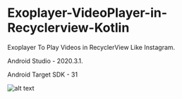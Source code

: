 # Exoplayer-VideoPlayer-in-Recyclerview-Kotlin
Exoplayer To Play Videos in RecyclerView Like Instagram.

Android Studio - 2020.3.1.

Android Target SDK - 31


![alt text](https://github.com/quicklearner4991/Exoplayer-VideoPlayer-in-Recyclerview-Kotlin/blob/main/20200607_191355.gif)
